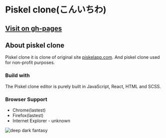 # Piskel clone(こんいちわ)

## [Visit on gh-pages](https://kozjar.github.io/Gachi_Rep/)

## About piskel clone 
Piskel clone it is clone of original site  [piskelapp.com](https://www.piskelapp.com/). And piskel clone used for non-profit purposes.

### Build with 
The Piskel clone editor is purely built in JavaScript, React, HTML and SCSS.

### Browser Support
- Chrome(lastest)
- Firefox(lastest)
- Internet Explorer - unknown

![deep dark fantasy](https://media1.giphy.com/media/p0PddiU93ArQc/giphy.gif)



